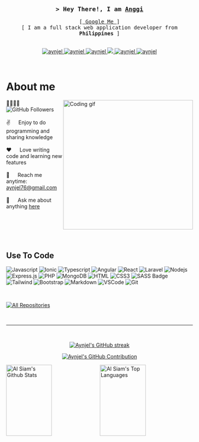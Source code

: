 
<!-- Intro  -->
<h3 align="center"><samp>&gt; Hey There!, I am <b><a target="_blank" href="https://aynjel.com">Anggi</a></b></samp></h3>

<p align="center"> 
  <samp>
    [<a href="https://www.google.com/search?q=angel+niño+ortega"> Google Me </a>]
    <br>
    [ I am a full stack web application developer from <b>Philippines</b> ]
    <br>
    <br>
  </samp>
</p>

<p align="center">
 <a href="https://aynjel.com" target="blank">
  <img src="https://img.shields.io/badge/Website-DC143C?style=for-the-badge&logo=medium&logoColor=white" alt="aynjel" />
 </a>
 <a href="https://ph.linkedin.com/in/angel-ni%C3%B1o-ortega-947b32252" target="_blank">
  <img src="https://img.shields.io/badge/LinkedIn-0077B5?style=for-the-badge&logo=linkedin&logoColor=white" alt="aynjel"/>
 </a>
 <a href="https://dev.to/" target="_blank">
  <img src="https://img.shields.io/badge/dev.to-0A0A0A?style=for-the-badge&logo=dev.to&logoColor=white" alt="aynjel" />
 </a>
 <a href="https://twitter.com/aynjel17" target="_blank">
  <img src="https://img.shields.io/badge/Twitter-1DA1F2?style=for-the-badge&logo=twitter&logoColor=white" />
 </a>
 <a href="https://instagram.com/" target="_blank">
  <img src="https://img.shields.io/badge/Instagram-fe4164?style=for-the-badge&logo=instagram&logoColor=white" alt="aynjel" />
 </a> 
 <a href="https://facebook.com/" target="_blank">
  <img src="https://img.shields.io/badge/Facebook-20BEFF?&style=for-the-badge&logo=facebook&logoColor=white" alt="aynjel"  />
  </a> 
</p>
<br />

<!-- About Section -->
 # About me

<p>
 <img align="right" width="350" src="/assets/programmer.gif" alt="Coding gif" />
  
 👨‍👨‍👧‍👧 &emsp; ![GitHub Followers](https://img.shields.io/github/followers/aynjel?style=social)<br/><br/>
 ✌️ &emsp; Enjoy to do programming and sharing knowledge <br/><br/>
 ❤️ &emsp; Love writing code and learning new features<br/><br/>
 📧 &emsp; Reach me anytime: aynjel76@gmail.com<br/><br/>
 💬 &emsp; Ask me about anything [here](https://github.com/aynjel/aynjel/issues)<br/><br/>
</p>

<br/>
<br/>
<br/>

## Use To Code
![Javascript](https://img.shields.io/badge/Javascript-F0DB4F?style=for-the-badge&logo=javascript&logoColor=F0DB4F&labelColor=000)
![Ionic](https://img.shields.io/badge/Ionic-blue?style=for-the-badge&logo=ionic&logoColor=blue&labelColor=000)
![Typescript](https://img.shields.io/badge/Typescript-007acc?style=for-the-badge&logo=typescript&logoColor=blue&labelColor=000)
![Angular](https://img.shields.io/badge/Angular-red?style=for-the-badge&logo=angular&logoColor=red&labelColor=000)
![React](https://img.shields.io/badge/-React-61DBFB?style=for-the-badge&logo=react&logoColor=61DBFB&labelColor=000)
![Laravel](https://img.shields.io/badge/Laravel-F05340?style=for-the-badge&logo=laravel&logoColor=ffffff&labelColor=000)
![Nodejs](https://img.shields.io/badge/Nodejs-3C873A?style=for-the-badge&logo=node.js&logoColor=3C873A&labelColor=000)
![Express.js](https://img.shields.io/badge/Express.js-ffffff?style=for-the-badge&logo=express&logoColor=fff&labelColor=000)
![PHP](https://img.shields.io/badge/Php-474a8a?style=for-the-badge&logo=php&logoColor=474a8a&labelColor=000)
![MongoDB](https://img.shields.io/badge/MongoDB-4EA94B?style=for-the-badge&logo=mongodb&logoColor=4EA94B&labelColor=000)
![HTML](https://img.shields.io/badge/HTML5-E34F26?style=for-the-badge&logo=html5&logoColor=E34F26&labelColor=000)
![CSS3](https://img.shields.io/badge/CSS3-1572B6?style=for-the-badge&logo=css3&logoColor=1572B6&labelColor=000)
![SASS Badge](https://img.shields.io/badge/Sass-CC6699?style=for-the-badge&logo=sass&logoColor=CC6699&labelColor=000)
![Tailwind](https://img.shields.io/badge/Tailwind_CSS-092749?style=for-the-badge&logo=tailwindcss&logoColor=092749&labelColor=000)
![Bootstrap](https://img.shields.io/badge/Bootstrap-563D7C?style=for-the-badge&logo=bootstrap&logoColor=563D7C&labelColor=000)
![Markdown](https://img.shields.io/badge/Markdown-000000?style=for-the-badge&logo=markdown&logoColor=white&labelColor=000)
![VSCode](https://img.shields.io/badge/Visual_Studio-0078d7?style=for-the-badge&logo=visual%20studio&logoColor=0078d7&labelColor=000)
![Git](https://img.shields.io/badge/Git-F05032?style=for-the-badge&logo=git&logoColor=F05032&labelColor=000)

<br/>

<!-- ## Top Open Source -
[![Web Projects](https://github-readme-stats.vercel.app/api/pin/?username=aynjel&repo=web-projects&border_color=7F3FBF&bg_color=0D1117&title_color=C9D1D9&text_color=8B949E&icon_color=7F3FBF)](https://github.com/aynjel/web-projects)
[![Al Folio](https://github-readme-stats.vercel.app/api/pin/?username=aynjel&repo=al-folio&border_color=7F3FBF&bg_color=0D1117&title_color=C9D1D9&text_color=8B949E&icon_color=7F3FBF)](https://github.com/aynjel/al-folio)
[![Al Siam Readme](https://github-readme-stats.vercel.app/api/pin/?username=aynjel&repo=aynjel&border_color=7F3FBF&bg_color=0D1117&title_color=C9D1D9&text_color=8B949E&icon_color=7F3FBF)](https://github.com/aynjel/aynjel)
[![Al Siam Teminal](https://github-readme-stats.vercel.app/api/pin/?username=aynjel&repo=aynjel.github.io&border_color=7F3FBF&bg_color=0D1117&title_color=C9D1D9&text_color=8B949E&icon_color=7F3FBF)](https://github.com/aynjel/aynjel.github.io) -->

<p align="left">
  <a href="https://github.com/aynjel?tab=repositories" target="_blank"><img alt="All Repositories" title="All Repositories" src="https://img.shields.io/badge/-All%20Repos-2962FF?style=for-the-badge&logo=koding&logoColor=white"/></a>
</p>

<br/>
<hr/>
<br/>

<p align="center">
  <a href="https://github.com/aynjel">
    <img src="https://github-readme-streak-stats.herokuapp.com/?user=aynjel&theme=radical&border=7F3FBF&background=0D1117" alt="Aynjel's GitHub streak"/>
  </a>
</p>

<p align="center">
  <a href="https://github.com/aynjel">
    <img src="https://github-profile-summary-cards.vercel.app/api/cards/profile-details?username=aynjel&theme=radical" alt="Aynjel's GitHub Contribution"/>
  </a>
</p>

<a> 
    <a href="https://github.com/aynjel"><img alt="Al Siam's Github Stats" src="https://denvercoder1-github-readme-stats.vercel.app/api?username=aynjel&show_icons=true&count_private=true&theme=react&border_color=7F3FBF&bg_color=0D1117&title_color=F85D7F&icon_color=F8D866" height="192px" width="49.5%"/></a>
  <a href="https://github.com/aynjel"><img alt="Al Siam's Top Languages" src="https://denvercoder1-github-readme-stats.vercel.app/api/top-langs/?username=aynjel&langs_count=8&layout=compact&theme=react&border_color=7F3FBF&bg_color=0D1117&title_color=F85D7F&icon_color=F8D866" height="192px" width="49.5%"/></a>
  <br/>
</a>


<!-- ![Al Siam's Graph](https://github-readme-activity-graph.vercel.app/graph?username=aynjel&custom_title=Al%20Siam's%20GitHub%20Activity%20Graph&bg_color=0D1117&color=7F3FBF&line=7F3FBF&point=7F3FBF&area_color=FFFFFF&title_color=FFFFFF&area=true) -->
